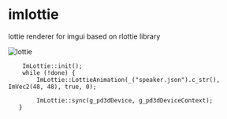 # imlottie
lottie renderer for imgui based on rlottie library

![lottie](https://user-images.githubusercontent.com/918081/218279099-f1b0df48-79a0-45a5-8668-3bce568692fb.gif)

```
    ImLottie::init();
    while (!done) {
        ImLottie::LottieAnimation(_("speaker.json").c_str(), ImVec2(48, 48), true, 0);

        ImLottie::sync(g_pd3dDevice, g_pd3dDeviceContext);
   }
```

